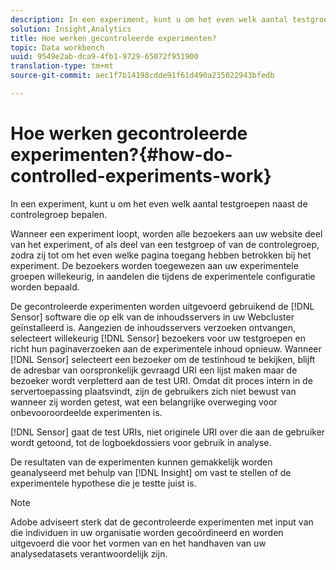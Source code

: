 ```yaml
---
description: In een experiment, kunt u om het even welk aantal testgroepen naast de controlegroep bepalen.
solution: Insight,Analytics
title: Hoe werken gecontroleerde experimenten?
topic: Data workbench
uuid: 9549e2ab-dca9-4fb1-9729-65072f951900
translation-type: tm+mt
source-git-commit: aec1f7b14198cdde91f61d490a235022943bfedb

---
```



# Hoe werken gecontroleerde experimenten?{#how-do-controlled-experiments-work}

In een experiment, kunt u om het even welk aantal testgroepen naast de controlegroep bepalen.

Wanneer een experiment loopt, worden alle bezoekers aan uw website deel van het experiment, of als deel van een testgroep of van de controlegroep, zodra zij tot om het even welke pagina toegang hebben betrokken bij het experiment. De bezoekers worden toegewezen aan uw experimentele groepen willekeurig, in aandelen die tijdens de experimentele configuratie worden bepaald.

De gecontroleerde experimenten worden uitgevoerd gebruikend de [!DNL Sensor] software die op elk van de inhoudsservers in uw Webcluster geïnstalleerd is. Aangezien de inhoudsservers verzoeken ontvangen, selecteert willekeurig [!DNL Sensor] bezoekers voor uw testgroepen en richt hun paginaverzoeken aan de experimentele inhoud opnieuw. Wanneer [!DNL Sensor] selecteert een bezoeker om de testinhoud te bekijken, blijft de adresbar van oorspronkelijk gevraagd URI een lijst maken maar de bezoeker wordt verpletterd aan de test URI. Omdat dit proces intern in de servertoepassing plaatsvindt, zijn de gebruikers zich niet bewust van wanneer zij worden getest, wat een belangrijke overweging voor onbevooroordeelde experimenten is.

[!DNL Sensor] gaat de test URIs, niet originele URI over die aan de gebruiker wordt getoond, tot de logboekdossiers voor gebruik in analyse.

De resultaten van de experimenten kunnen gemakkelijk worden geanalyseerd met behulp van [!DNL Insight] om vast te stellen of de experimentele hypothese die je testte juist is.

>[!NOTE]
>
>Adobe adviseert sterk dat de gecontroleerde experimenten met input van die individuen in uw organisatie worden gecoördineerd en worden uitgevoerd die voor het vormen van en het handhaven van uw analysedatasets verantwoordelijk zijn.

